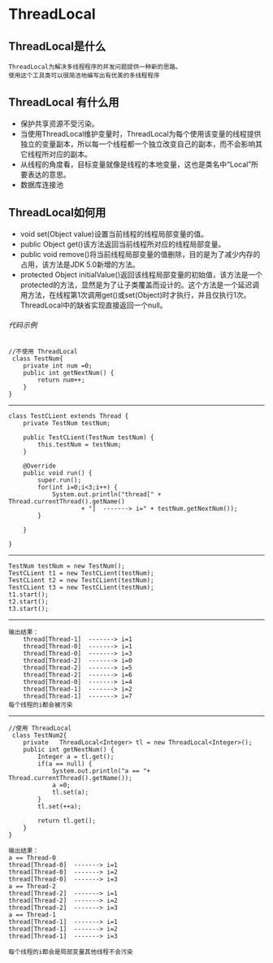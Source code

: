 # ThreadLocal

## ThreadLocal是什么
	ThreadLocal为解决多线程程序的并发问题提供一种新的思路。
	使用这个工具类可以很简洁地编写出有优美的多线程程序
	
## ThreadLocal 有什么用
* 保护共享资源不受污染。
* 当使用ThreadLocal维护变量时，ThreadLocal为每个使用该变量的线程提供独立的变量副本，所以每一个线程都一个独立改变自己的副本，而不会影响其它线程所对应的副本。
* 从线程的角度看，目标变量就像是线程的本地变量，这也是类名中“Local”所要表达的意思。
* 数据库连接池 

## ThreadLocal如何用
* void set(Object value)设置当前线程的线程局部变量的值。
* public Object get()该方法返回当前线程所对应的线程局部变量。
* public void remove()将当前线程局部变量的值删除，目的是为了减少内存的占用，该方法是JDK 5.0新增的方法。
* protected Object initialValue()返回该线程局部变量的初始值，该方法是一个protected的方法，显然是为了让子类覆盖而设计的。这个方法是一个延迟调用方法，在线程第1次调用get()或set(Object)时才执行，并且仅执行1次。ThreadLocal中的缺省实现直接返回一个null。

###### 代码示例
	//不使用 ThreadLocal
	 class TestNum{
		private int num =0;
		public int getNextNum() {
			return num++;
		}	
	}
------------------------------------------------------------	
	class TestCLient extends Thread {
		private TestNum testNum;

		public TestCLient(TestNum testNum) {
			this.testNum = testNum;
		}

		@Override
		public void run() {
			super.run();
			for(int i=0;i<3;i++) {
				System.out.println("thread[" + Thread.currentThread().getName()
						+ "]  -------> i=" + testNum.getNextNum());
			}
			
		}

	}
------------------------------------------------------------
	TestNum testNum = new TestNum();
	TestCLient t1 = new TestCLient(testNum);
	TestCLient t2 = new TestCLient(testNum);
	TestCLient t3 = new TestCLient(testNum);
	t1.start();
	t2.start();
	t3.start();
------------------------------------------------------------
	输出结果：
		thread[Thread-1]  -------> i=1
		thread[Thread-0]  -------> i=1
		thread[Thread-0]  -------> i=3
		thread[Thread-2]  -------> i=0
		thread[Thread-2]  -------> i=5
		thread[Thread-2]  -------> i=6
		thread[Thread-0]  -------> i=4
		thread[Thread-1]  -------> i=2
		thread[Thread-1]  -------> i=7
	每个线程的i都会被污染	
----------------------------------------------------------------
	//使用 ThreadLocal
	 class TestNum2{
		private   ThreadLocal<Integer> tl = new ThreadLocal<Integer>();
		public int getNextNum() {
			Integer a = tl.get();
			if(a == null) {
				System.out.println("a == "+ Thread.currentThread().getName());
				a =0;
				tl.set(a);
			}
			tl.set(++a);
				
			return tl.get();
		}	
	} 

	输出结果：
	a == Thread-0
	thread[Thread-0]  -------> i=1
	thread[Thread-0]  -------> i=2
	thread[Thread-0]  -------> i=3
	a == Thread-2
	thread[Thread-2]  -------> i=1
	thread[Thread-2]  -------> i=2
	thread[Thread-2]  -------> i=3
	a == Thread-1
	thread[Thread-1]  -------> i=1
	thread[Thread-1]  -------> i=2
	thread[Thread-1]  -------> i=3

	每个线程的i都会是局部变量其他线程不会污染	
 














